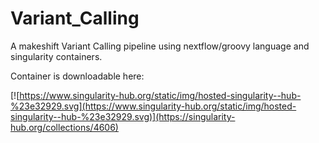 # Variant_Calling

A makeshift Variant Calling pipeline using nextflow/groovy language and singularity containers.

Container is downloadable here:



[![https://www.singularity-hub.org/static/img/hosted-singularity--hub-%23e32929.svg](https://www.singularity-hub.org/static/img/hosted-singularity--hub-%23e32929.svg)](https://singularity-hub.org/collections/4606)

